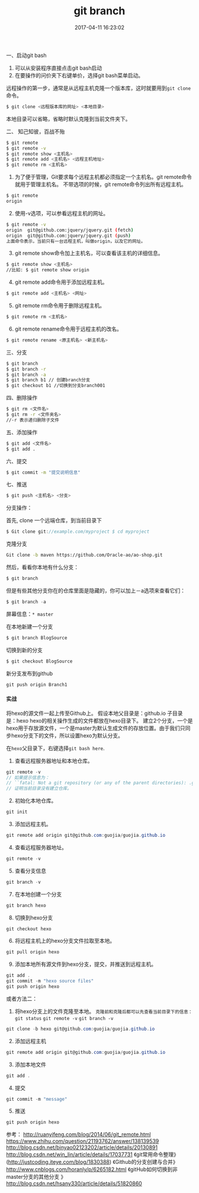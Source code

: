 ﻿---
title: git branch
date: 2017-04-11 16:23:02
tags:
---

一、启动git bash
1. 可以从安装程序直接点击git bash启动
2. 在要操作的问价夹下右键单价，选择git bash菜单启动。

远程操作的第一步，通常是从远程主机克隆一个版本库，这时就要用到``git clone``命令。
``` bash
$ git clone <远程版本库的网址> <本地目录>
```
本地目录可以省略，省略时默认克隆到当前文件夹下。

二、 知己知彼，百战不殆

``` bash
$ git remote
$ git remote -v
$ git remote show <主机名>
$ git remote add <主机名> <远程主机地址>
$ git remote rm <主机名>
```

1. 为了便于管理，Git要求每个远程主机都必须指定一个主机名。git remote命令就用于管理主机名。
不带选项的时候，git remote命令列出所有远程主机。
```bash
$ git remote
origin
```
2. 使用-v选项，可以参看远程主机的网址。
```bash
$ git remote -v
origin  git@github.com:jquery/jquery.git (fetch)
origin  git@github.com:jquery/jquery.git (push)
上面命令表示，当前只有一台远程主机，叫做origin，以及它的网址。
```
3. git remote show命令加上主机名，可以查看该主机的详细信息。
```bash
$ git remote show <主机名>
//比如: $ git remote show origin
```
4. git remote add命令用于添加远程主机。
```cs
$ git remote add <主机名> <网址>
```
5. git remote rm命令用于删除远程主机。
```bash
$ git remote rm <主机名>
```
6. git remote rename命令用于远程主机的改名。
```bash
$ git remote rename <原主机名> <新主机名>
```
三、分支
``` bash
$ git branch
$ git branch -r
$ git branch -a
$ git branch b1 // 创建branch分支
$ git checkout b1 //切换到分支branch001
```
四、删除操作
``` bash
$ git rm <文件名>
$ git rm -r <文件夹名>
//-r 表示递归删除子文件
```
五、添加操作
``` bash
$ git add <文件名>
$ git add .
```
六、提交
``` bash
$ git commit -m "提交说明信息"
```
七、推送
``` bash
$ git push <主机名> <分支>
```

分支操作：

首先, clone 一个远端仓库，到当前目录下
```cs
$ Git clone git://example.com/myproject $ cd myproject
```
克隆分支
```bash
Git clone -b maven https://github.com/Oracle-ao/ao-shop.git
```
然后，看看你本地有什么分支：
```cs
$ git branch
```
但是有些其他分支你在的仓库里面是隐藏的，你可以加上－a选项来查看它们：
```cs
$ git branch -a
```
屏幕信息：``* master``

在本地新建一个分支
```cs
$ git branch BlogSource
```

 切换到新的分支
 ```cs
 $ git checkout BlogSource
 ```

 新分支发布到github
 ```cs
 git push origin Branch1
 ```

 #### 实战
 将hexo的源文件一起上传至Github上。
 假设本地父目录是：github.io
 子目录是：hexo
 hexo的相关操作生成的文件都放在hexo目录下。
 建立2个分支，一个是hexo用于存放源文件，一个是master为默认生成文件的存放位置。由于我们只同步hexo分支下的文件，所以设置hexo为默认分支。

在``hexo``父目录下，右键选择``git bash here``.
1. 查看远程服务器地址和本地仓库。
```cs
git remote -v
// 如果提示信息为：
// ``fatal: Not a git repository (or any of the parent directories): .git``
// 证明当前目录没有建立仓库。
```
2. 初始化本地仓库。
```cs
git init
```
3. 添加远程主机。
```cs
git remote add origin git@github.com:guojia/guojia.github.io
```
4. 查看远程服务器地址。
```cs
git remote -v
```
5. 查看分支信息
```cs
git branch -v
```
7. 在本地创建一个分支
```cs
git branch hexo
```
8. 切换到hexo分支
```cs
git checkout hexo
```
6. 将远程主机上的hexo分支文件拉取至本地。
```cs
git pull origin hexo
```
9. 添加本地所有源文件到hexo分支，提交，并推送到远程主机。
```cs
git add .
git commit -m "hexo source files"
git push origin hexo
```

或者方法二：
1. 将hexo分支上的文件克隆至本地。
``克隆前和克隆后都可以先查看当前目录下的信息：``
``git status``
``git remote -v``
``git branch -v``
```cs
git clone -b hexo git@github.com:guojia/guojia.github.io
```
2. 添加远程主机
```cs
git remote add origin git@github.com:guojia/guojia.github.io
```
3. 添加本地文件
```cs
git add .
```
4. 提交
```cs
git commit -m "message"
```
5. 推送
```cs
git push origin hexo
```


参考：
http://ruanyifeng.com/blog/2014/06/git_remote.html
https://www.zhihu.com/question/21193762/answer/138139539
http://blog.csdn.net/binyao02123202/article/details/20130891
http://blog.csdn.net/win_lin/article/details/17037731
《git常用命令整理》(http://justcoding.iteye.com/blog/1830388)
《Github的分支创建与合并》http://www.cnblogs.com/horanly/p/6265182.html
《gitHub如何切换到非master分支的其他分支 》http://blog.csdn.net/hsany330/article/details/51820860